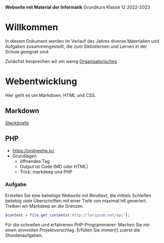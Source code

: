 **Webseite mit Material der Informatik**
	Grundkurs Klasse 12 2022-2023

# Willkommen

In diesem Dokument werden im Verlauf des Jahres diverse Materialien und Aufgaben zusammengestellt, die zum Slebstlernen und Lernen in der Schule geeignet sind.

Zunächst besprechen wir ein wenig [Organisatorisches](01_intro-orga.slides.md).

# Webentwicklung

Hier geht es um Markdown, HTML und CSS.

## Markdown

[Steckbriefe](./steckbriefe.md)

## PHP

* https://onlinephp.io/
* Grundlagen
    * öffnendes Tag
    * Output ist Code (MD oder HTML)
    * Trick: markdeep und PHP

### Aufgabe

Erstellen Sie eine beliebige Webseite mit Blindtext, die mittels Schleifen beliebig viele Überschriften mit einer Tiefe von maximal h6 generiert. Treiben wir Markdeep an die Grenzen.

~~~php
$content = file_get_contents('http://loripsum.net/api');
~~~

Für die schnellen und erfahrenen PHP-Programmierer: Machen Sie mir einen sinnvollen Projektvorschlag. Erfüllen Sie immer(!) zuerst die Stundenaufgaben.